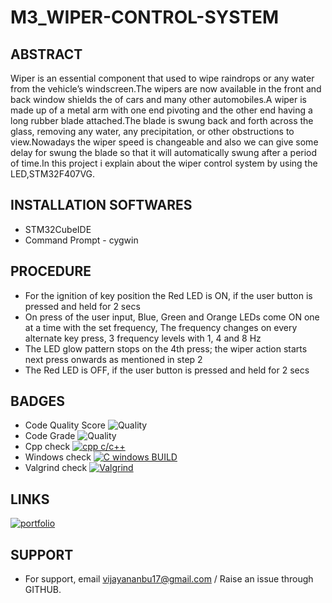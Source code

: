 # M3_WIPER-CONTROL-SYSTEM

## ABSTRACT

  Wiper is an essential component that used to wipe raindrops or any water from the vehicle’s windscreen.The wipers are now available in the front and back window shields the of cars and many other automobiles.A wiper is made up of a metal arm with one end pivoting and the other end having a long rubber blade attached.The blade is swung back and forth across the glass, removing any water, any precipitation, or other obstructions to view.Nowadays the wiper speed is changeable and also we can give some delay for swung the blade so that it will automatically swung after a period of time.In this project i explain about the wiper control system by using the LED,STM32F407VG.

## INSTALLATION SOFTWARES

* STM32CubeIDE
* Command Prompt - cygwin

## PROCEDURE

* For the ignition of key position the Red LED is ON, if the user button is pressed and held for 2 secs
* On press of the user input, Blue, Green and Orange LEDs come ON one at a time with the set frequency, The frequency changes on every alternate key press, 3 frequency levels with 1, 4 and 8 Hz
* The LED glow pattern stops on the 4th press; the wiper action starts next press onwards as mentioned in step 2
* The Red LED is OFF, if the user button is pressed and held for 2 secs

## BADGES
 
* Code Quality Score ![Quality](https://api.codiga.io/project/33559/score/svg)
* Code Grade ![Quality](https://api.codiga.io/project/33559/status/svg)
* Cpp check [![cpp c/c++](https://github.com/Vijayan1707/M3_WIPER-CONTROL-SYSTEM/actions/workflows/c-cpp.yml/badge.svg)](https://github.com/Vijayan1707/M3_WIPER-CONTROL-SYSTEM/actions/workflows/c-cpp.yml)
* Windows check [![C windows BUILD](https://github.com/Vijayan1707/M3_WIPER-CONTROL-SYSTEM/actions/workflows/windows.yml/badge.svg)](https://github.com/Vijayan1707/M3_WIPER-CONTROL-SYSTEM/actions/workflows/windows.yml)
* Valgrind check [![Valgrind](https://github.com/Vijayan1707/M3_WIPER-CONTROL-SYSTEM/actions/workflows/Valgrind.yml/badge.svg)](https://github.com/Vijayan1707/M3_WIPER-CONTROL-SYSTEM/actions/workflows/Valgrind.yml)

## LINKS

[![portfolio](https://img.shields.io/badge/my_portfolio-000?style=for-the-badge&logo=ko-fi&logoColor=white)](https://github.com/Vijayan1707/M3_WIPER-CONTROL-SYSTEM.git)

## SUPPORT

* For support, email vijayananbu17@gmail.com / Raise an issue through GITHUB.
